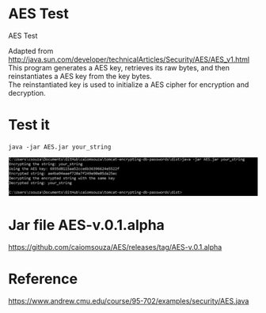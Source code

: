 # AES Test
AES Test

Adapted from http://java.sun.com/developer/technicalArticles/Security/AES/AES_v1.html <BR>
This program generates a AES key, retrieves its raw bytes, and then reinstantiates a AES key from the key bytes. <BR>
The reinstantiated key is used to initialize a AES cipher for encryption and decryption. <BR>

# Test it
```
java -jar AES.jar your_string
```

![AES](https://github.com/caiomsouza/AES/blob/master/test.PNG)

# Jar file AES-v.0.1.alpha
https://github.com/caiomsouza/AES/releases/tag/AES-v.0.1.alpha

# Reference
https://www.andrew.cmu.edu/course/95-702/examples/security/AES.java
